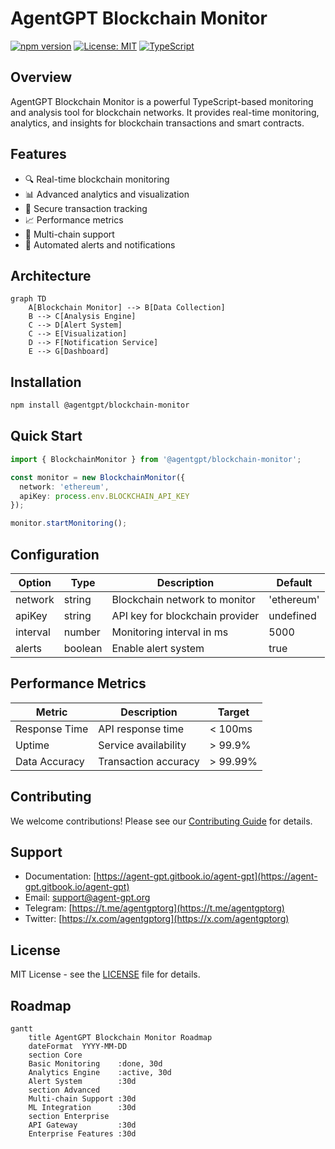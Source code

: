 # AgentGPT Blockchain Monitor

[![npm version](https://img.shields.io/npm/v/@agentgpt/blockchain-monitor.svg)](https://www.npmjs.com/package/@agentgpt/blockchain-monitor)
[![License: MIT](https://img.shields.io/badge/License-MIT-yellow.svg)](https://opensource.org/licenses/MIT)
[![TypeScript](https://img.shields.io/badge/TypeScript-Ready-blue.svg)](https://www.typescriptlang.org/)

## Overview

AgentGPT Blockchain Monitor is a powerful TypeScript-based monitoring and analysis tool for blockchain networks. It provides real-time monitoring, analytics, and insights for blockchain transactions and smart contracts.

## Features

- 🔍 Real-time blockchain monitoring
- 📊 Advanced analytics and visualization
- 🔐 Secure transaction tracking
- 📈 Performance metrics
- 🚀 Multi-chain support
- 🔄 Automated alerts and notifications

## Architecture

```mermaid
graph TD
    A[Blockchain Monitor] --> B[Data Collection]
    B --> C[Analysis Engine]
    C --> D[Alert System]
    C --> E[Visualization]
    D --> F[Notification Service]
    E --> G[Dashboard]
```

## Installation

```bash
npm install @agentgpt/blockchain-monitor
```

## Quick Start

```typescript
import { BlockchainMonitor } from '@agentgpt/blockchain-monitor';

const monitor = new BlockchainMonitor({
  network: 'ethereum',
  apiKey: process.env.BLOCKCHAIN_API_KEY
});

monitor.startMonitoring();
```

## Configuration

| Option | Type | Description | Default |
|--------|------|-------------|---------|
| network | string | Blockchain network to monitor | 'ethereum' |
| apiKey | string | API key for blockchain provider | undefined |
| interval | number | Monitoring interval in ms | 5000 |
| alerts | boolean | Enable alert system | true |

## Performance Metrics

| Metric | Description | Target |
|--------|-------------|---------|
| Response Time | API response time | < 100ms |
| Uptime | Service availability | > 99.9% |
| Data Accuracy | Transaction accuracy | > 99.99% |

## Contributing

We welcome contributions! Please see our [Contributing Guide](CONTRIBUTING.md) for details.

## Support

- Documentation: [https://agent-gpt.gitbook.io/agent-gpt](https://agent-gpt.gitbook.io/agent-gpt)
- Email: support@agent-gpt.org
- Telegram: [https://t.me/agentgptorg](https://t.me/agentgptorg)
- Twitter: [https://x.com/agentgptorg](https://x.com/agentgptorg)

## License

MIT License - see the [LICENSE](LICENSE) file for details.

## Roadmap

```mermaid
gantt
    title AgentGPT Blockchain Monitor Roadmap
    dateFormat  YYYY-MM-DD
    section Core
    Basic Monitoring    :done, 30d
    Analytics Engine    :active, 30d
    Alert System        :30d
    section Advanced
    Multi-chain Support :30d
    ML Integration      :30d
    section Enterprise
    API Gateway         :30d
    Enterprise Features :30d
``` 